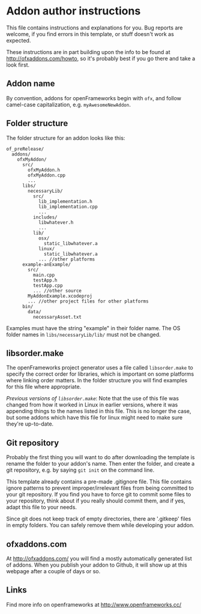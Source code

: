 Addon author instructions
================

This file contains instructions and explanations for you.
Bug reports are welcome, if you find errors in this template, or stuff doesn't work as expected.

These instructions are in part building upon the info to be found at http://ofxaddons.com/howto, so it's probably best if you go there and take a look first.

Addon name
----------
By convention, addons for openFrameworks begin with `ofx`, and follow camel-case capitalization, e.g. `myAwesomeNewAddon`.

Folder structure
----------------
The folder structure for an addon looks like this:

    of_preRelease/
      addons/
        ofxMyAddon/
          src/
            ofxMyAddon.h
            ofxMyAddon.cpp
            ...
          libs/
            necessaryLib/
              src/
                lib_implementation.h
                lib_implementation.cpp
                ...
              includes/
                libwhatever.h
                ...
              lib/
                osx/
                  static_libwhatever.a
                linux/
                  static_libwhatever.a
                ... //other platforms
          example-anExample/
            src/
              main.cpp
              testApp.h
              testApp.cpp
              ... //other source
            MyAddonExample.xcodeproj
            ... //other project files for other platforms
          bin/
            data/
              necessaryAsset.txt

Examples must have the string "example" in their folder name.
The OS folder names in `libs/necessaryLib/lib/` must not be changed.

libsorder.make
--------------
The openFrameworks project generator uses a file called `libsorder.make` to specify the correct order for libraries, which is important on some platforms where linking order matters.
In the folder structure you will find examples for this file where appropriate.

*Previous versions of `libsorder.make`*: Note that the use of this file was changed from how it worked in Linux in earlier versions, where it was appending things to the names listed in this file. This is no longer the case, but some addons which have this file for linux might need to make sure they're up-to-date.

Git repository
--------------
Probably the first thing you will want to do after downloading the template is rename the folder to your addon's name.
Then enter the folder, and create a git repository, e.g. by saying `git init` on the command line.

This template already contains a pre-made .gitignore file.
This file contains ignore patterns to prevent improper/irrelevant files from being 
committed to your git repository. 
If you find you have to force git to commit some files to your repository,
think about if you really should commit them, and if yes, adapt this file to your needs.

Since git does not keep track of empty directories, there are '.gitkeep' files in empty folders. 
You can safely remove them while developing your addon.

ofxaddons.com
-------------
At http://ofxaddons.com/ you will find a mostly automatically generated list of addons. When you publish your addon to Github, it will show up at this webpage after a couple of days or so.

Links
-----
Find more info on openframeworks at http://www.openframeworks.cc/
